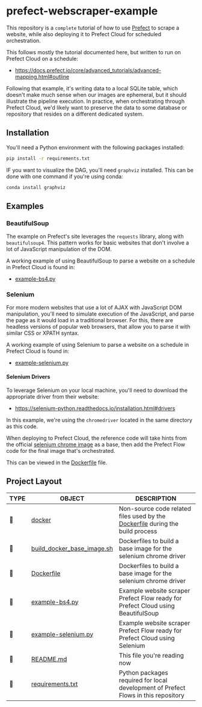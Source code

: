# prefect-webscraper-example

This repository is a `complete` tutorial of how to use [Prefect](https://docs.prefect.io/core/) to scrape a website, while 
also deploying it to Prefect Cloud for scheduled orchestration.

This follows mostly the tutorial documented here, but written to run on Prefect Cloud on a schedule:
- https://docs.prefect.io/core/advanced_tutorials/advanced-mapping.html#outline

Following that example, it's writing data to a local SQLite table, which doesn't make much sense when our
images are ephemeral, but it should illustrate the pipeline execution. In practice, when orchestrating through
Prefect Cloud, we'd likely want to preserve the data to some database or repository that resides on a different 
dedicated system.

## Installation

You'll need a Python environment with the following packages installed:

```bash
pip install -r requirements.txt
```

IF you want to visualize the DAG, you'll need `graphviz` installed. This can be done with one command if you're using 
conda:
```bash
conda install graphviz
```

## Examples

### BeautifulSoup

The example on Prefect's site leverages the `requests` library, along with `beautifulsoup4`. This pattern works for basic
websites that don't involve a lot of JavaScript manipulation of the DOM.

A working example of using BeautifulSoup to parse a website on a schedule in Prefect Cloud is found in:
- [example-bs4.py](./example-bs4.py)

### Selenium

For more modern websites that use a lot of AJAX with JavaScript DOM manipulation, you'll need to simulate execution of 
the JavaScript, and parse the page as it would load in a traditional browser. For this, there are headless versions of
popular web browsers, that allow you to parse it with similar CSS or XPATH syntax.

A working example of using Selenium to parse a website on a schedule in Prefect Cloud is found in:
- [example-selenium.py](./example-selenium.py)

#### Selenium Drivers

To leverage Selenium on your local machine, you'll need to download the appropriate driver from their website:
- https://selenium-python.readthedocs.io/installation.html#drivers

In this example, we're using the `chromedriver` located in the same directory as this code. 

When deploying to Prefect Cloud, the reference code will take hints from the official [selenium chrome image](https://github.com/SeleniumHQ/docker-selenium) as a base,
then add the Prefect Flow code for the final image that's orchestrated.

This can be viewed in the [Dockerfile](./Dockerfile) file.

## Project Layout

TYPE|OBJECT|DESCRIPTION
---|---|---
📁|[docker](./docker)|Non-source code related files used by the [Dockerfile](./Dockerfile) during the build process
📄|[build_docker_base_image.sh](./build_docker_base_image.sh)|Dockerfiles to build a base image for the selenium chrome driver
📄|[Dockerfile](./Dockerfile)|Dockerfiles to build a base image for the selenium chrome driver
📄|[example-bs4.py](./example-bs4.py)|Example website scraper Prefect Flow ready for Prefect Cloud using BeautifulSoup
📄|[example-selenium.py](./example-selenium.py)|Example website scraper Prefect Flow ready for Prefect Cloud using Selenium
📄|[README.md](README.md)|This file you're reading now
📄|[requirements.txt](./requirements.txt)|Python packages required for local development of Prefect Flows in this repository

